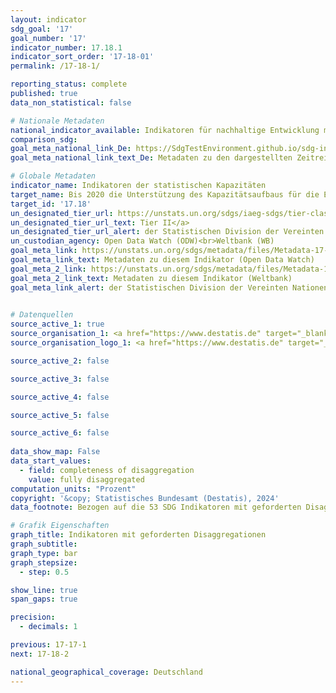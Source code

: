```yaml
---
layout: indicator    
sdg_goal: '17'    
goal_number: '17'    
indicator_number: 17.18.1    
indicator_sort_order: '17-18-01'    
permalink: /17-18-1/    

reporting_status: complete    
published: true    
data_non_statistical: false    

# Nationale Metadaten    
national_indicator_available: Indikatoren für nachhaltige Entwicklung mit den im Indikatorentitel geforderten Disaggregationen    
comparison_sdg:     
goal_meta_national_link_De: https://SdgTestEnvironment.github.io/sdg-indicators/public/MetaDe/17.18.1.pdf
goal_meta_national_link_text_De: Metadaten zu den dargestellten Zeitreihen    

# Globale Metadaten    
indicator_name: Indikatoren der statistischen Kapazitäten    
target_name: Bis 2020 die Unterstützung des Kapazitätsaufbaus für die Entwicklungsländer und namentlich die am wenigsten entwickelten Länder und die kleinen Inselentwicklungsländer erhöhen, mit dem Ziel, über erheblich mehr hochwertige, aktuelle und verlässliche Daten zu verfügen, die nach Einkommen, Geschlecht, Alter, „Rasse“, Ethnizität, Migrationsstatus, Behinderung, geografischer Lage und sonstigen im nationalen Kontext relevanten Merkmalen aufgeschlüsselt sind    
target_id: '17.18'    
un_designated_tier_url: https://unstats.un.org/sdgs/iaeg-sdgs/tier-classification/'    
un_designated_tier_url_text: Tier II</a>    
un_designated_tier_url_alert: der Statistischen Division der Vereinten Nationen    
un_custodian_agency: Open Data Watch (ODW)<br>Weltbank (WB)    
goal_meta_link: https://unstats.un.org/sdgs/metadata/files/Metadata-17-18-01a.pdf    
goal_meta_link_text: Metadaten zu diesem Indikator (Open Data Watch)
goal_meta_2_link: https://unstats.un.org/sdgs/metadata/files/Metadata-17-18-01b.pdf
goal_meta_2_link_text: Metadaten zu diesem Indikator (Weltbank)    
goal_meta_link_alert: der Statistischen Division der Vereinten Nationen    
    

# Datenquellen
source_active_1: true
source_organisation_1: <a href="https://www.destatis.de" target="_blank"> Statistisches Bundesamt (Destatis) </a>
source_organisation_logo_1: <a href="https://www.destatis.de" target="_blank"><img src="https://sdg-indikatoren.de/public/OrgImgDe/destatis.png" alt="Logo destatis" style="height:60px; width:148px"/></a>

source_active_2: false

source_active_3: false

source_active_4: false

source_active_5: false

source_active_6: false
    
data_show_map: False    
data_start_values: 
  - field: completeness of disaggregation
    value: fully disaggregated    
computation_units: "Prozent"    
copyright: '&copy; Statistisches Bundesamt (Destatis), 2024'    
data_footnote: Bezogen auf die 53 SDG Indikatoren mit geforderten Disaggregationen im Titel.    

# Grafik Eigenschaften    
graph_title: Indikatoren mit geforderten Disaggregationen
graph_subtitle:     
graph_type: bar
graph_stepsize: 
  - step: 0.5    

show_line: true
span_gaps: true

precision:
  - decimals: 1    

previous: 17-17-1    
next: 17-18-2    

national_geographical_coverage: Deutschland    
---
```


<span></span>